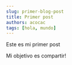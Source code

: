 ```yaml
---
slug: primer-blog-post
title: Primer post
authors: acocac
tags: [hola, mundo]
---
```


Este es mi primer post

Mi objetivo es compartir!

<!--truncate-->